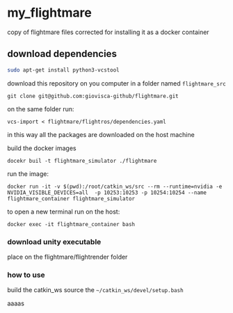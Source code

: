 # my_flightmare
copy of flightmare files corrected for installing it as a docker container

## download dependencies

```bash
sudo apt-get install python3-vcstool
```
download this repository on you computer in a folder named `flightmare_src`
```
git clone git@github.com:giovisca-github/flightmare.git

```
on the same folder run:
```
vcs-import < flightmare/flightros/dependencies.yaml
```
in this way all the packages are downloaded on the host machine

build the docker images 
```Docker
docekr buil -t flightmare_simulator ./flightmare
```
run the image:
```
docker run -it -v $(pwd):/root/catkin_ws/src --rm --runtime=nvidia -e NVIDIA_VISIBLE_DEVICES=all  -p 10253:10253 -p 10254:10254 --name flightmare_container flightmare_simulator
```
to open a new terminal run on the host:
```
docker exec -it flightmare_container bash 
```

### download unity executable 
place on the flightmare/flightrender folder

### how to use
build the catkin_ws 
 source the `~/catkin_ws/devel/setup.bash`

aaaas
